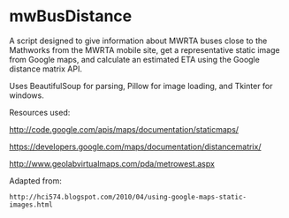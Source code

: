 mwBusDistance
=============

A script designed to give information about MWRTA buses close to the 
Mathworks from the MWRTA mobile site, get a representative static image from 
Google maps, and calculate an estimated ETA using the Google distance matrix API.

Uses BeautifulSoup for parsing, Pillow for image loading, and Tkinter for 
windows.

Resources used: 

  http://code.google.com/apis/maps/documentation/staticmaps/
  
  https://developers.google.com/maps/documentation/distancematrix/
  
  http://www.geolabvirtualmaps.com/pda/metrowest.aspx

Adapted from: 

    http://hci574.blogspot.com/2010/04/using-google-maps-static-images.html


